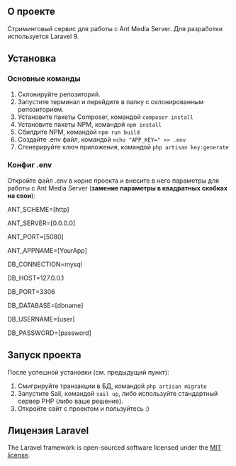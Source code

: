 ## О проекте

Стриминговый сервис для работы с Ant Media Server. Для разработки используется Laravel 9.

## Установка

### Основные команды
1. Склонируйте репозиторий.
2. Запустите терминал и перейдите в папку с склонированным репозиторием.
3. Установите пакеты Composer, командой `composer install`
4. Установите пакеты NPM, командой `npm install`
5. Сбилдите NPM, командой `npm run build`
6. Создайте .env файл, командой `echo "APP_KEY=" >> .env`
7. Сгенерируйте ключ приложения, командой `php artisan key:generate`

### Конфиг .env

Откройте файл .env в корне проекта и внесите в него параметры для работы с Ant Media Server (**замение параметры в квадратных скобках на свои**):

ANT_SCHEME=[http]

ANT_SERVER=[0.0.0.0]

ANT_PORT=[5080]

ANT_APPNAME=[YourApp]

DB_CONNECTION=mysql

DB_HOST=127.0.0.1

DB_PORT=3306

DB_DATABASE=[dbname]

DB_USERNAME=[user]

DB_PASSWORD=[password]

## Запуск проекта

После успешной установки (см. предыдущий пункт):

1. Смигрируйте транзакции в БД, командой `php artisan migrate`
2. Запустите Sail, командой `sail up`, либо используйте стандартный сервер PHP (либо ваше решение).
3. Откройте сайт с проектом и пользуйтесь :)

## Лицензия Laravel

The Laravel framework is open-sourced software licensed under the [MIT license](https://opensource.org/licenses/MIT).
